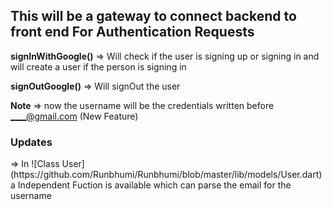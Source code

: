 <h2>This will be a gateway to connect backend to front end For Authentication Requests</h2>

__signInWithGoogle()__ => Will check if the user is signing up  or signing in and will create a user if the person is signing in 

__signOutGoogle()__ => Will signOut the user 


__Note__ => now the username will be the credentials written before ____@gmail.com (New Feature)

<h3>Updates</h3> 
=> In ![Class User](https://github.com/Runbhumi/Runbhumi/blob/master/lib/models/User.dart) a Independent Fuction is available which can parse the email for the  username

